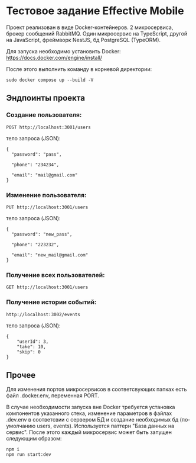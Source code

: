 # Тестовое задание Effective Mobile
Проект реализован в виде Docker-контейнеров.
2 микросервиса, брокер сообщений RabbitMQ. Один микросервис на TypeScript, другой на JavaScript, фреймворк NestJS, бд PostgreSQL (TypeORM).

Для запуска необходимо установить Docker:
<a href="https://docs.docker.com/engine/install/" target="_blank">https://docs.docker.com/engine/install/</a>

После этого выполнить команду в корневой директории:
```
sudo docker compose up --build -V
```

## Эндпоинты проекта

### Создание пользователя:
```
POST http://localhost:3001/users
```
тело запроса (JSON):
```
{
  "password": "pass",

  "phone": "234234",

  "email": "mail@gmail.com"
}
```
### Изменение пользователя:
```
PUT http://localhost:3001/users
```
тело запроса (JSON):
```
{
  "password": "new_pass",

  "phone": "223232",

  "email": "new_mail@gmail.com"
}
```
### Получение всех пользователей:

```
GET http://localhost:3001/users
```
### Получение истории событий:
```
http://localhost:3002/events
```
тело запроса (JSON):
```
{
    "userId": 3,
    "take": 10,
    "skip": 0
}
```
## Прочее
Для изменения портов микросервисов в соответсвующих папках есть файл .docker.env, переменная PORT.

В случае необходимости запуска вне Docker требуется установка компонентов указанного стека, изменение параметров в файлах .dev.env в соответсвии с сервером БД и создание необходимых бд (по-умолчанию users, events). Используется паттерн "База данных на сервис".
После этого каждый микросервис может быть запущен следующим образом:
```
npm i
npm run start:dev
```